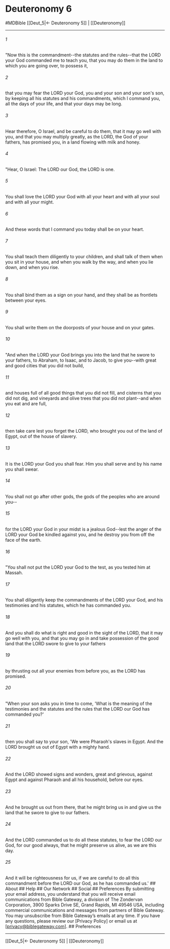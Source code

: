 # Deuteronomy 6
#MDBible
[[Deut_5|← Deuteronomy 5]] | [[Deuteronomy]]

***






###### 1 


"Now this is the commandment--the statutes and the rules--that the LORD your God commanded me to teach you, that you may do them in the land to which you are going over, to possess it, 





###### 2 


that you may fear the LORD your God, you and your son and your son's son, by keeping all his statutes and his commandments, which I command you, all the days of your life, and that your days may be long. 





###### 3 


Hear therefore, O Israel, and be careful to do them, that it may go well with you, and that you may multiply greatly, as the LORD, the God of your fathers, has promised you, in a land flowing with milk and honey. 





###### 4 


"Hear, O Israel: The LORD our God, the LORD is one. 





###### 5 


You shall love the LORD your God with all your heart and with all your soul and with all your might. 





###### 6 


And these words that I command you today shall be on your heart. 





###### 7 


You shall teach them diligently to your children, and shall talk of them when you sit in your house, and when you walk by the way, and when you lie down, and when you rise. 





###### 8 


You shall bind them as a sign on your hand, and they shall be as frontlets between your eyes. 





###### 9 


You shall write them on the doorposts of your house and on your gates. 





###### 10 


"And when the LORD your God brings you into the land that he swore to your fathers, to Abraham, to Isaac, and to Jacob, to give you--with great and good cities that you did not build, 





###### 11 


and houses full of all good things that you did not fill, and cisterns that you did not dig, and vineyards and olive trees that you did not plant--and when you eat and are full, 





###### 12 


then take care lest you forget the LORD, who brought you out of the land of Egypt, out of the house of slavery. 





###### 13 


It is the LORD your God you shall fear. Him you shall serve and by his name you shall swear. 





###### 14 


You shall not go after other gods, the gods of the peoples who are around you-- 





###### 15 


for the LORD your God in your midst is a jealous God--lest the anger of the LORD your God be kindled against you, and he destroy you from off the face of the earth. 





###### 16 


"You shall not put the LORD your God to the test, as you tested him at Massah. 





###### 17 


You shall diligently keep the commandments of the LORD your God, and his testimonies and his statutes, which he has commanded you. 





###### 18 


And you shall do what is right and good in the sight of the LORD, that it may go well with you, and that you may go in and take possession of the good land that the LORD swore to give to your fathers 





###### 19 


by thrusting out all your enemies from before you, as the LORD has promised. 





###### 20 


"When your son asks you in time to come, 'What is the meaning of the testimonies and the statutes and the rules that the LORD our God has commanded you?' 





###### 21 


then you shall say to your son, 'We were Pharaoh's slaves in Egypt. And the LORD brought us out of Egypt with a mighty hand. 





###### 22 


And the LORD showed signs and wonders, great and grievous, against Egypt and against Pharaoh and all his household, before our eyes. 





###### 23 


And he brought us out from there, that he might bring us in and give us the land that he swore to give to our fathers. 





###### 24 


And the LORD commanded us to do all these statutes, to fear the LORD our God, for our good always, that he might preserve us alive, as we are this day. 





###### 25 


And it will be righteousness for us, if we are careful to do all this commandment before the LORD our God, as he has commanded us.' ## About ## Help ## Our Network ## Social ## Preferences By submitting your email address, you understand that you will receive email communications from Bible Gateway, a division of The Zondervan Corporation, 3900 Sparks Drive SE, Grand Rapids, MI 49546 USA, including commercial communications and messages from partners of Bible Gateway. You may unsubscribe from Bible Gateway&rsquo;s emails at any time. If you have any questions, please review our [Privacy Policy] or email us at [privacy@biblegateway.com]. ## Preferences

***

[[Deut_5|← Deuteronomy 5]] | [[Deuteronomy]]
